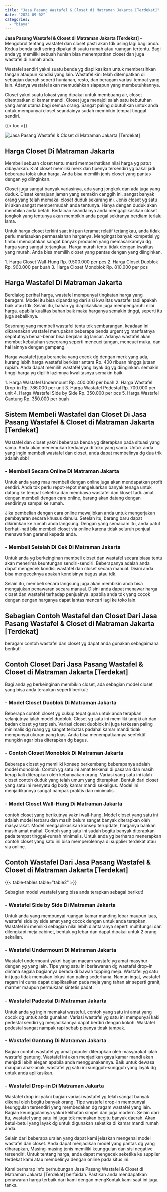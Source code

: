 ```yaml
---
title: "Jasa Pasang Wastafel & Closet di Matraman Jakarta [Terdekat]"
date: "2024-09-02"
categories: 
  - "biaya"
---
```


**Jasa Pasang Wastafel & Closet di Matraman Jakarta \[Terdekat\]** – Mengobrol tentang wastafel dan closet pasti akan tdk asing lagi bagi anda. Kedua benda tadi sering dipakai di suatu rumah atau ruangan tertentu. Bagi anda yg memiliki sebuah hunian bisa menempatkan closet dan juga wastafel di rumah anda.

Wastafel sendiri yakni suatu benda yg diaplikasikan untuk membersihkan tangan ataupun kondisi yang lain. Wastafel kini telah ditempatkan di sebagian daerah seperti hunianan, resto, dan beragam variasi tempat yang lain. Adanya wastafel akan memudahkan siapapun yang membutuhkannya.

Closet yakni suatu lokasi yang dipakai untuk membuang air, closet ditempatkan di kamar mandi. Closet juga menajdi salah satu kebutuhan yang amat utama bagi semua orang. Sangat paling dibutuhkan untuk anda untuk mempunyai closet seandainya sudah membikin tempat tinggal sendiri.

{{< toc >}}

![Jasa Pasang Wastafel & Closet di Matraman Jakarta [Terdekat]](/images/wastafel-closet-murah28.png)

## Harga Closet Di Matraman Jakarta

Membeli sebuah closet tentu mesti memperhatikan nilai harga yg patut dibayarkan. Kiat closet memiliki merk dan tipenya tersendiri yg bakal jadi beberapa tolok ukur harga. Anda bisa memilih jenis closet yang pantas dengan yg diinginkan.

Closet juga sangat banyak variasinya, ada yang jongkok dan ada juga yang duduk. Disaat kemajuan jaman yang semakin canggih ini, sangat banyak orang yang telah memakai closet duduk sekarang ini. Jenis closet yg satu ini akan sangat mempermudah anda tentunya. Hanya dengan duduk akan membikin anda betah. Berlainan seandainya anda mengaplikasikan closet jongkok yang tentunya akan membikin anda pegal sekiranya berdiam terlalu lama.

Untuk harga closet terkini saat ini pun teramat relatif terjangkau, anda tidak perlu merisaukan permasalahan harganya. Mengingat banyak kompetisi yg timbul menciptakan sangat banyak produsen yang memasarkannya dg harga yang sangat terjangkau. Harga murah tentu tidak dengan kwalitas yang murah. Anda bisa memilih closet yang pantas dengan yang diinginkan.

1\. Harga Closet Wall-Hung Rp. 9.500.000 per pcs 2. Harga Closet Duoblok Rp. 900.000 per buah 3. Harga Closet Monoblok Rp. 810.000 per pcs

## Harga Wastafel Di Matraman Jakarta

Berdialog perihal harga, wastafel mempunyai tingkatan harga yang beragam. Model itu bisa dipandang dari sisi kwalitas wastafel tadi apakah baik atau tdk. Selain itu, bahan yg diaplikasikan juga mempengaruhi nilai harga. apabila kualitas bahan baik maka harganya semakin tinggi, seperti itu juga sebaliknya.

Sesorang yang membeli wastafel tentu tdk sembarangan, keadaan ini dikarenakan wastafel merupakan beberapa benda urgent yg manfaatnya sepatutnya benar-benar bisa berjalan dg lancar. Adanya wastafel akan membut kebutuhan seseorang seperti mencuci tangan, mencuci muka, dan hal lainnya dengan gampang.

Harga wastafel juga beraneka yang cocok dg dengan merk yang ada, kurang lebih harga wastafel berkisar antara Rp. 400 ribuan hingga jutaan rupiah. Anda dapat memilih wastafel yang layak dg yg diinginkan. semakin tinggi harga yg dipilih lazimnya kwalitasnya semakin baik.

1\. Harga Wastafel Undermount Rp. 400.000 per buah 2. Harga Wastafel Drop-in Rp. 786.000 per unit 3. Harga Wastafel Pedestal Rp. 700.000 per unit 4. Harga Wastafel Side by Side Rp. 350.000 per pcs 5. Harga Wastafel Gantung Rp. 350.000 per buah

## Sistem Membeli Wastafel dan Closet Di Jasa Pasang Wastafel & Closet di Matraman Jakarta \[Terdekat\]

Wastafel dan closet yakni beberapa benda yg diterapkan pada situasi yang sama. Anda akan menemukan keduanya di toko yang sama. Untuk anda yang ingin membeli wastafel dan closet, anda dapat membelinya dg dua trik adalah sbb!

### \- Membeli Secara Online Di Matraman Jakarta

Untuk anda yang mau membeli dengan online juga akan mendapatkan profit sendiri. Anda tdk perlu repot-repot mengeluarkan banyak tenaga untuk datang ke tempat seketika dan membawa wastafel dan kloset tadi. amat dengan membeli dengan cara online, barang akan datang dengan sendirinya sampai ke rumah.

Jika pembelian dengan cara online mewajibkan anda untuk mengerjakan pembayaran secara khusus dahulu. Setelah itu, barang baru dapat dikirimkan ke rumah anda langsung. Dengan yang semacam itu, anda patut berhati-hati bila membeli closet via online karena tidak seluruh penjual menawarkan garansi kepada anda.

### \- Membeli Setelah Di Cek Di Matraman Jakarta

Untuk anda yg berkeinginan membeli closet dan wastafel secara biasa tentu akan menerima keuntungan sendiri-sendiri. Beberapanya adalah anda dapat mengecek kondisi wastafel dan closet secara manual. Disini anda bisa mengeceknya apakah kondisinya bagus atau tdk.

Selain itu, membeli secara langsung juga akan membikin anda bisa mengajukan penawaran secara manual. Disini anda dapat menawar harga closet dan wastafel terhadap penjualnya. apabila anda tdk yang cocok dengan dengan harganya dapat lantas mencari lagi ke toko lain.

## Sebagian Contoh Wastafel dan Closet Dari Jasa Pasang Wastafel & Closet di Matraman Jakarta \[Terdekat\]

beragam contoh wastafel dan closet yg dapat anda gunakan sebagaimana berikut!

## Contoh Closet Dari Jasa Pasang Wastafel & Closet di Matraman Jakarta \[Terdekat\]

Bagi anda yg berkeinginan membikin closet, ada sebagian model closet yang bisa anda terapkan seperti berikut:

### \- Model Closet Duoblok Di Matraman Jakarta

Beberapa contoh closet yg cukup tepat guna untuk anda terapkan selanjutnya ialah model duoblok. Closet yg satu ini memiliki tangki air dan badan closet yg terpisah. Variasi closet duoblok ini juga terkesan paling minimalis dg ruang yg sangat terbatas padahal kamar mandi tidak mempunyai ukuran yang luas. Anda bisa menempatkannya seefektif mungkin agar bisa diterapkan dg bagus.

### \- Contoh Closet Monoblok Di Matraman Jakarta

Beberapa closet yg memiliki konsep berkembang beberapanya adalah model monoblok. Contoh yg satu ini amat terkenal di pasaran dan masih kerap kali diterapkan oleh kebanyakan orang. Variasi yang satu ini ialah closet contoh duduk yang telah umum yang diterapkan. Bentuk dari closet yang satu ini menyatu dg body kamar mandi sekaligus. Model ini menjadikannya sangat nampak praktis dan minimalis.

### \- Model Closet Wall-Hung Di Matraman Jakarta

contoh closet yang berikutnya yakni wall-hung. Model closet yang satu ini adalah model terbaru dan masih belum sangat banyak diterapkan oleh masyarakat. Model mengaplikasikan konsep terupdate, harganya bahkan masih amat mahal. Contoh yang satu ini sudah begitu banyak diterapkan pada tempat tinggal-rumah minimalis. Untuk anda yg berharap menerapkan contoh closet yang satu ini bisa memperolehnya di supplier terdekat atau via online.

## Contoh Wastafel Dari Jasa Pasang Wastafel & Closet di Matraman Jakarta \[Terdekat\]

{{< table-tables table="table2" >}}

Sebagian model wastafel yang bisa anda terapkan sebagai berikut!

### \- Wastafel Side by Side Di Matraman Jakarta

Untuk anda yang mempunyai ruangan kamar manding lebar maupun luas, wastafel side by side amat yang cocok dengan untuk anda terapkan. Wastafel ini memiliki sebagian nilai lebih diantaranya seperti multifungsi dan dilengkapi meja cabinet, bentuk yg lebar dan dapat dipakai untuk 2 orang sekalian.

### \- Wastafel Undermount Di Matraman Jakarta

Wastafel undermount yakni bagian macam wastafe yg amat masyhur dengan yg yang lain. Tipe yang satu ini berlawanan dg wastafel drop-in dimana segala bagiannya berada di bawah topping meja. Wastafel yg satu ini juga tidak memakan lokasi dan paling sederhana. Namun ingat, wastafel ragam ini cuma dapat diaplikasikan pada meja yang tahan air seperti granit, marmer maupun permukaan sintetis padat.

### \- Wastafel Padestal Di Matraman Jakarta

Untuk anda yg ingin memakai wasteful, contoh yang satu ini amat yang cocok dg untuk anda gunakan. Variasi wastafel yg satu ini mempunyai kaki pedestal sendiri yg menjadikannya dapat berdiri dengan kokoh. Wastafel pedestal sangat nampak rapi sebab pipanya tidak tampak.

### \- Wastafel Gantung Di Matraman Jakarta

Bagian contoh wastafel yg amat populer diterapkan oleh masyarakat ialah wastafel gantung. Wastafel ini akan menjadikan gaya kamar mandi akan menjadi lebih elegan apabila anda menggunakannya. Baik untuk dewasa maupun anak-anak, wastafel yg satu ini sungguh-sungguh yang layak dg untuk anda aplikasikan.

### \- Wastafel Drop-in Di Matraman Jakarta

Wastafel drop ini yakni bagian variasi wastafel yg telah sangat banyak dikenal oleh begitu banyak orang. Tipe wastafel drop-in mempunyai keunggulan tersendiri yang membedakan dg ragam wastafel yang lain. Bagian keunggulannya yakni kelihatan simpel dan juga modern. Selain dari itu, wastafel yang satu ini juga tdk memakan begitu banyak daerah. Akan betul-betul yang layak dg untuk digunakan seketika di kamar mandi rumah anda.

Selain dari beberapa uraian yang dapat kami jelaskan mengenai model wastafel dan closet. Anda dapat menjadikan model yang pantas dg yang diharapkan, Masing-masing jenis memiliki keunggulan dan sisi negative tersendiri. Untuk tentang harga, anda dapat mengecek seketika ke supplier terdekat kami atau membelinya dengan online pada situs ini.

Kami berharap info berhubungan Jasa Pasang Wastafel & Closet di Matraman Jakarta \[Terdekat\] berfaidah. Pastikan anda mendapatkan penawaran harga terbaik dari kami dengan mengKontak kami saat ini juga, tanks.
